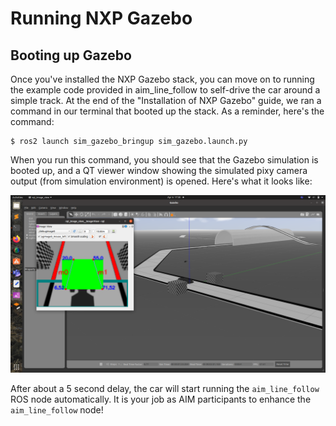 # Running NXP Gazebo

## Booting up Gazebo

Once you've installed the NXP Gazebo stack, you can move on to running the example code provided in aim\_line\_follow to self-drive the car around a simple track. At the end of the "Installation of NXP Gazebo" guide, we ran a command in our terminal that booted up the stack. As a reminder, here's the command:

```
$ ros2 launch sim_gazebo_bringup sim_gazebo.launch.py
```

When you run this command, you should see that the Gazebo simulation is booted up, and a QT viewer window showing the simulated pixy camera output (from simulation environment) is opened. Here's what it looks like:

![](<.gitbook/assets/AIM_S2/Screenshot from 2021-04-06 17-30-44.png>)

After about a 5 second delay, the car will start running the `aim_line_follow` ROS node automatically. It is your job as AIM participants to enhance the `aim_line_follow` node!

